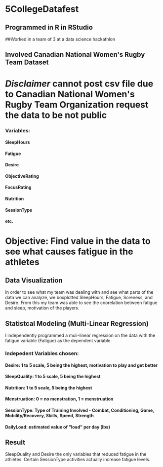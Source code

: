 # 5CollegeDatafest
## Programmed in R in RStudio

##Worked in a team of 3 at a data science hackathlon

## Involved Canadian National Women's Rugby Team Dataset

# *Disclaimer* cannot post csv file due to Canadian National Women's Rugby Team Organization request the data to be not public

### Variables:
#### SleepHours
#### Fatigue
#### Desire
#### ObjectiveRating
#### FocusRating
#### Nutrition
#### SessionType
#### etc.

# Objective: Find value in the data to see what causes fatigue in the athletes

## Data Visualization

In order to see what my team was dealing with and see what parts of the data we can analyze, we boxplotted SleepHours, Fatigue, Soreness, and Desire.
From this my team was able to see the coorelation between fatigue and sleep, motivation of the players.

## Statistcal Modeling (Multi-Linear Regression)

I independently programmed a muli-linear regression on the data with the fatigue variable (Fatigue) as the dependent variable.

### Indepedent Variables chosen:
#### Desire: 1 to 5 scale, 5 being the highest, motivation to play and get better
#### SleepQuality: 1 to 5 scale, 5 being the highest
#### Nutrition: 1 to 5 scale, 5 being the highest
#### Menstruation: 0 = no menstration, 1 = menstruation
#### SessionType: Type of Training Involved - Combat, Conditioning, Game, Mobility/Recovery, Skills, Speed, Strength
#### DailyLoad: estimated value of "load" per day (lbs)

## Result

SleepQuality and Desire the only variables that reduced fatigue in the athletes.
Certain SessionType activities actually increase fatigue levels.
